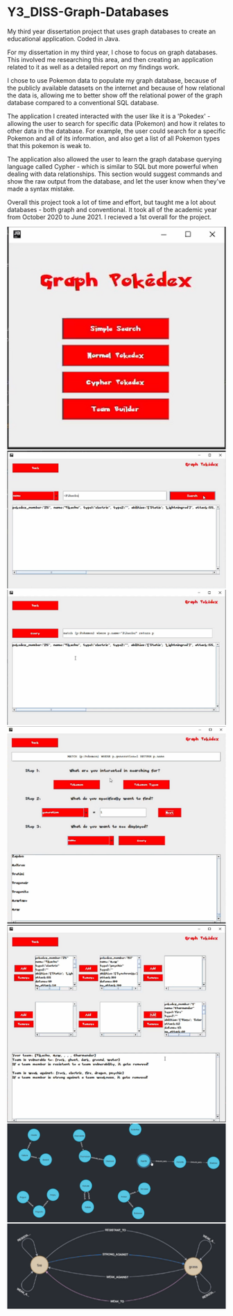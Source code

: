 # Y3_DISS-Graph-Databases
My third year dissertation project that uses graph databases to create an educational application. Coded in Java.

For my dissertation in my third year, I chose to focus on graph databases. This involved me researching this area, and then creating an application related to it as well as a detailed report on my findings work.

I chose to use Pokemon data to populate my graph database, because of the publicly available datasets on the internet and because of how relational the data is, allowing me to better show off the relational power of the graph database compared to a conventional SQL database.

The application I created interacted with the user like it is a 'Pokedex' - allowing the user to search for specific data (Pokemon) and how it relates to other data in the database. For example, the user could search for a specific Pokemon and all of its information, and also get a list of all Pokemon types that this pokemon is weak to.

The application also allowed the user to learn the graph database querying language called Cypher - which is similar to SQL but more powerful when dealing with data relationships. This section would suggest commands and show the raw output from the database, and let the user know when they've made a syntax mistake.

Overall this project took a lot of time and effort, but taught me a lot about databases - both graph and conventional. It took all of the academic year from October 2020 to June 2021. I recieved a 1st overall for the project.

![Screenshot](Screenshots/image1.png)
![Screenshot](Screenshots/image2.png)
![Screenshot](Screenshots/image3.png)
![Screenshot](Screenshots/image4.png)
![Screenshot](Screenshots/image5.png)
![Screenshot](Screenshots/image6.png)
![Screenshot](Screenshots/image7.png)
